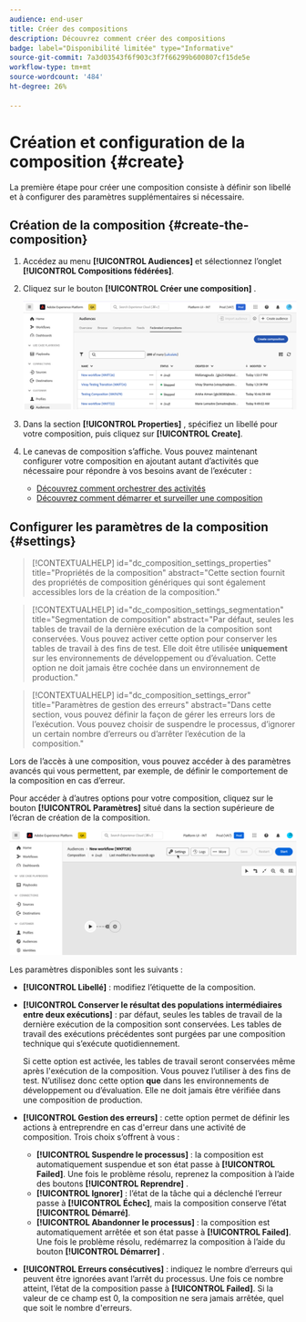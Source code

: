 ```yaml
---
audience: end-user
title: Créer des compositions
description: Découvrez comment créer des compositions
badge: label="Disponibilité limitée" type="Informative"
source-git-commit: 7a3d03543f6f903c3f7f66299b600807cf15de5e
workflow-type: tm+mt
source-wordcount: '484'
ht-degree: 26%

---
```



# Création et configuration de la composition {#create}

La première étape pour créer une composition consiste à définir son libellé et à configurer des paramètres supplémentaires si nécessaire.

## Création de la composition {#create-the-composition}

1. Accédez au menu **[!UICONTROL Audiences]** et sélectionnez l’onglet **[!UICONTROL Compositions fédérées]**.

1. Cliquez sur le bouton **[!UICONTROL Créer une composition]** .

   ![](assets/composition-create.png)

1. Dans la section **[!UICONTROL Properties]** , spécifiez un libellé pour votre composition, puis cliquez sur **[!UICONTROL Create]**.

1. Le canevas de composition s’affiche. Vous pouvez maintenant configurer votre composition en ajoutant autant d’activités que nécessaire pour répondre à vos besoins avant de l’exécuter :

   * [Découvrez comment orchestrer des activités](#action-activities)
   * [Découvrez comment démarrer et surveiller une composition](#save)

## Configurer les paramètres de la composition {#settings}

>[!CONTEXTUALHELP]
>id="dc_composition_settings_properties"
>title="Propriétés de la composition"
>abstract="Cette section fournit des propriétés de composition génériques qui sont également accessibles lors de la création de la composition."

>[!CONTEXTUALHELP]
>id="dc_composition_settings_segmentation"
>title="Segmentation de composition"
>abstract="Par défaut, seules les tables de travail de la dernière exécution de la composition sont conservées. Vous pouvez activer cette option pour conserver les tables de travail à des fins de test. Elle doit être utilisée **uniquement** sur les environnements de développement ou d’évaluation. Cette option ne doit jamais être cochée dans un environnement de production."

>[!CONTEXTUALHELP]
>id="dc_composition_settings_error"
>title="Paramètres de gestion des erreurs"
>abstract="Dans cette section, vous pouvez définir la façon de gérer les erreurs lors de l’exécution. Vous pouvez choisir de suspendre le processus, d’ignorer un certain nombre d’erreurs ou d’arrêter l’exécution de la composition."

Lors de l’accès à une composition, vous pouvez accéder à des paramètres avancés qui vous permettent, par exemple, de définir le comportement de la composition en cas d’erreur.

Pour accéder à d’autres options pour votre composition, cliquez sur le bouton **[!UICONTROL Paramètres]** situé dans la section supérieure de l’écran de création de la composition.

![](assets/composition-create-settings.png)

Les paramètres disponibles sont les suivants :

* **[!UICONTROL Libellé]** : modifiez l’étiquette de la composition.

* **[!UICONTROL Conserver le résultat des populations intermédiaires entre deux exécutions]** : par défaut, seules les tables de travail de la dernière exécution de la composition sont conservées. Les tables de travail des exécutions précédentes sont purgées par une composition technique qui s’exécute quotidiennement.

  Si cette option est activée, les tables de travail seront conservées même après l&#39;exécution de la composition. Vous pouvez l’utiliser à des fins de test. N’utilisez donc cette option **que** dans les environnements de développement ou d’évaluation. Elle ne doit jamais être vérifiée dans une composition de production.

* **[!UICONTROL Gestion des erreurs]** : cette option permet de définir les actions à entreprendre en cas d&#39;erreur dans une activité de composition. Trois choix s’offrent à vous :

   * **[!UICONTROL Suspendre le processus]** : la composition est automatiquement suspendue et son état passe à **[!UICONTROL Failed]**. Une fois le problème résolu, reprenez la composition à l’aide des boutons **[!UICONTROL Reprendre]** .
   * **[!UICONTROL Ignorer]** : l’état de la tâche qui a déclenché l’erreur passe à **[!UICONTROL Échec]**, mais la composition conserve l’état **[!UICONTROL Démarré]**.
   * **[!UICONTROL Abandonner le processus]** : la composition est automatiquement arrêtée et son état passe à **[!UICONTROL Failed]**. Une fois le problème résolu, redémarrez la composition à l’aide du bouton **[!UICONTROL Démarrer]** .

* **[!UICONTROL Erreurs consécutives]** : indiquez le nombre d’erreurs qui peuvent être ignorées avant l’arrêt du processus. Une fois ce nombre atteint, l’état de la composition passe à **[!UICONTROL Failed]**. Si la valeur de ce champ est 0, la composition ne sera jamais arrêtée, quel que soit le nombre d&#39;erreurs.
